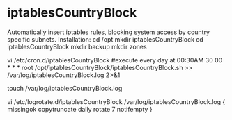 # iptablesCountryBlock

Automatically insert iptables rules, blocking system access by country specific subnets.
Installation:
cd /opt
mkdir iptablesCountryBlock
cd iptablesCountryBlock
mkdir backup
mkdir zones

vi /etc/cron.d/iptablesCountryBlock
#execute every day at 00:30AM
30 00 * * * root /opt/iptablesCountryBlock/iptablesCountryBlock.sh >> /var/log/iptablesCountryBlock.log 2>&1

touch /var/log/iptablesCountryBlock.log

vi /etc/logrotate.d/iptablesCountryBlock
/var/log/iptablesCountryBlock.log {
        missingok
        copytruncate
        daily
        rotate 7
        notifempty
}

